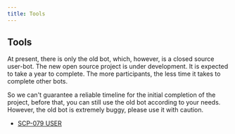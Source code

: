 ```yaml
---
title: Tools
---
```


## Tools

At present, there is only the old bot, which, however, is a closed source 
user-bot. The new open source project is under development. It is 
expected to take a year to complete. The more participants, the less 
time it takes to complete other bots.

So we can't guarantee a reliable timeline for the initial completion of 
the project, before that, you can still use the old bot according to 
your needs. However, the old bot is extremely buggy, please use it 
with caution.

- <a href="https://t.me/SCP_079_INFO/71" class="079" target="_blank">SCP-079 USER</a>

<audio id="audio" src="/audio/page/tools.ogg" autoplay></audio>
<audio id="dooropen079" src="/audio/door/dooropen079.ogg"/>
